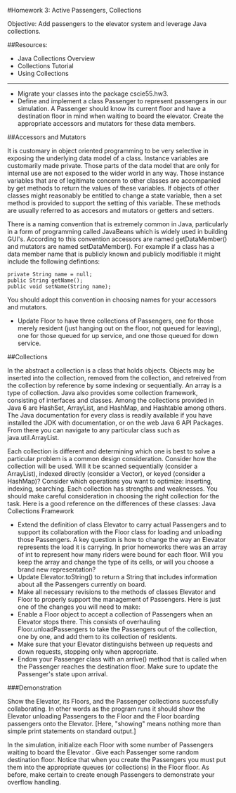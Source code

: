#Homework 3: Active Passengers, Collections

Objective: Add passengers to the elevator system and leverage Java collections.

##Resources:

* Java Collections Overview
* Collections Tutorial
* Using Collections

---

* Migrate your classes into the package cscie55.hw3.
* Define and implement a class Passenger to represent passengers in our simulation. A Passenger should know its current floor and have a destination floor in mind when waiting to board the elevator. Create the appropriate accessors and mutators for these data members.

##Accessors and Mutators

It is customary in object oriented programming to be very selective in exposing the underlying data model of a class. Instance variables are customarily made private. Those parts of the data model that are only for internal use are not exposed to the wider world in any way. Those instance variables that are of legitimate concern to other classes are accompanied by get methods to return the values of these variables. If objects of other classes might reasonably be entitled to change a state variable, then a set method is provided to support the setting of this variable. These methods are usually referred to as accesors and mutators or getters and setters.

There is a naming convention that is extremely common in Java, particularly in a form of programming called JavaBeans which is widely used in building GUI's. According to this convention accessors are named getDataMember() and mutators are named setDataMember(). For example if a class has a data member name that is publicly known and publicly modifiable it might include the following defintions:

```
private String name = null;
public String getName();
public void setName(String name);
```

You should adopt this convention in choosing names for your accessors and mutators.

* Update Floor to have three collections of Passengers, one for those merely resident (just hanging out on the floor, not queued for leaving), one for those queued for up service, and one those queued for down service.

##Collections

In the abstract a collection is a class that holds objects. Objects may be inserted into the collection, removed from the collection, and retreived from the collection by reference by some indexing or sequentially. An array is a type of collection. Java also provides some collection framework, consisting of interfaces and classes. Among the collections provided in Java 6 are    HashSet, ArrayList, and HashMap, and Hashtable among others. The Java documentation for every class is readily available if you have installed the JDK with documentation, or on the web Java 6 API Packages. From there you can navigate to any particular class such as java.util.ArrayList.

Each collection is different and determining which one is best to solve a particular problem is a common design consideration. Consider how the collection will be used. Will it be scanned sequentially (consider a ArrayList), indexed directly (consider a Vector), or keyed (consider a HashMap)? Consider which operations you want to optimize: inserting, indexing, searching. Each collection has strengths and weaknesses. You should make careful consideration in choosing the right collection for the task. Here is a good reference on the differences of these classes: Java Collections Framework

* Extend the definition of class Elevator to carry actual Passengers and to support its collaboration with the Floor class for loading and unloading those Passengers. A key question is how to change the way an Elevator represents the load it is carrying. In prior homeworks there was an array of int to represent how many riders were bound for each floor. Will you keep the array and change the type of its cells, or will you choose a brand new representation?
* Update Elevator.toString() to return a String that includes information about all the Passengers currently on board.
* Make all necessary revisions to the methods of classes Elevator and Floor to properly support the management of Passengers. Here is just one of the changes you will need to make:
* Enable a Floor object to accept a collection of Passengers when an Elevator stops there. This consists of overhauling Floor.unloadPassengers to take the Passengers out of the collection, one by one, and add them to its collection of residents.
* Make sure that your Elevator distinguishs between up	requests and down requests, stopping only when appropriate.
* Endow your Passenger class with an arrive() method that is called when the Passenger reaches the destination floor. Make sure to update the Passenger's state upon arrival.

###Demonstration

Show the Elevator, its Floors, and the Passenger collections successfully collaborating. In other words as the program runs it should show the Elevator unloading Passengers to the Floor and the Floor boarding passengers onto the Elevator. [Here, "showing" means nothing more than simple print statements on standard output.]

In the simulation, initialize each Floor with some number of Passengers waiting to board the Elevator . Give each Passenger some random destination floor. Notice that when you create the Passengers you must put them into the appropriate queues (or collections) in the Floor floor. As before, make certain to create enough Passengers to demonstrate your overflow handling.
